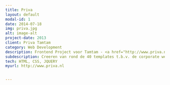 ```yaml
---
title: Priva
layout: default
modal-id: 1
date: 2014-07-18
img: priva.jpg
alt: image-alt
project-date: 2013
client: Priva Tamtam
category: Web Development
description: Frontend Project voor Tamtam - <a href="http://www.priva.nl/nl" target="_blank">Priva</a>. 
subdescription: Creeren van rond de 40 templates t.b.v. de corporate website voor Priva.
tech: HTML, CSS, JQUERY
myurl: http://www.priva.nl


---
```

